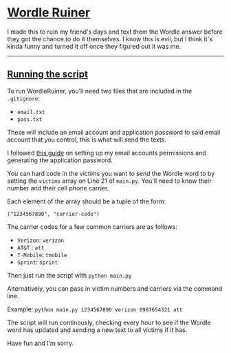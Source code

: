 # **<u> Wordle Ruiner </u>**

I made this to ruin my friend's days and text them the Wordle answer before they got the chance to do it themselves. I know this is evil, but I think it's kinda funny and turned it off once they figured out it was me.

___
## **<u> Running the script </u>**

To run WordleRuiner, you'll need two files that are included in the `.gitignore`:

* `email.txt`
* `pass.txt`

These will include an email account and application password to said email account that you control, this is what will send the texts.

I followed [this guide](https://medium.com/testingonprod/how-to-send-text-messages-with-python-for-free-a7c92816e1a4) on setting up my email accounts permissions and generating the application password.

You can hard code in the victims you want to send the Wordle word to by setting the `victims` array on Line 21 of `main.py`. You'll need to know their number and their cell phone carrier.

Each element of the array should be a tuple of the form:

`("1234567890", "carrier-code")`

The carrier codes for a few common carriers are as follows:

* `Verizon`: `verizon`
* `AT&T` : `att`
* `T-Mobile`: `tmobile`
* `Sprint`: `sprint`

Then just run the script with `python main.py`

Alternatively, you can pass in victim numbers and carriers via the command line.

Example: `python main.py 1234567890 verizon 0987654321 att`

The script will run continously, checking every hour to see if the Wordle word has updated and sending a new text to all victims if it has.

Have fun and I'm sorry.
